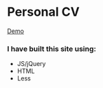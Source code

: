# Personal CV

[Demo](https://zhannapopenko.github.io/)

### I have built this site using:
- JS/jQuery
- HTML
- Less